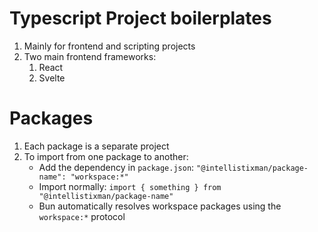 # Typescript Project boilerplates

1. Mainly for frontend and scripting projects
2. Two main frontend frameworks:
   1. React
   2. Svelte

# Packages

1. Each package is a separate project
2. To import from one package to another:
   - Add the dependency in `package.json`: `"@intellistixman/package-name": "workspace:*"`
   - Import normally: `import { something } from "@intellistixman/package-name"`
   - Bun automatically resolves workspace packages using the `workspace:*` protocol
